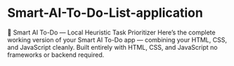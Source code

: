 # Smart-AI-To-Do-List-application
🤖 Smart AI To-Do — Local Heuristic Task Prioritizer    Here’s the complete working version of your Smart AI To-Do app — combining your HTML, CSS, and JavaScript cleanly.  Built entirely with HTML, CSS, and JavaScript  no frameworks or backend required. 
